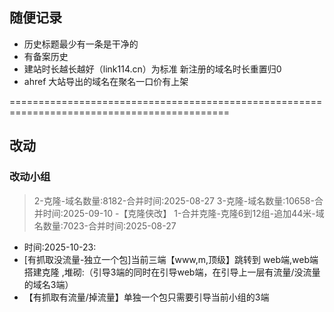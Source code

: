 ## 随便记录
- 历史标题最少有一条是干净的
- 有备案历史
- 建站时长越长越好（link114.cn）为标准 新注册的域名时长重置归0
- ahref 大站导出的域名在聚名一口价有上架 

============================================================================================
## 改动
### 改动小组
> 2-克隆-域名数量:8182-合并时间:2025-08-27
> 3-克隆-域名数量:10658-合并时间:2025-09-10 -【克隆侠改】
> 1-合并克隆-克隆6到12组-追加44米-域名数量:7023-合并时间:2025-08-27


- 时间:2025-10-23:
- [有抓取没流量-独立一个包]当前三端【www,m,顶级】跳转到 web端,web端 搭建克隆 ,堆砌:（引导3端的同时在引导web端，在引导上一层有流量/没流量的域名3端）
- 【有抓取有流量/掉流量】单独一个包只需要引导当前小组的3端
